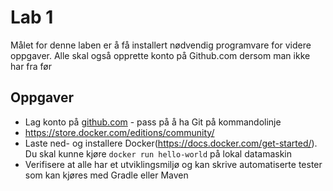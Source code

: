 # Lab 1
Målet for denne laben er å få installert nødvendig programvare for videre oppgaver. Alle skal også opprette konto på Github.com dersom man ikke har fra før

## Oppgaver

* Lag konto på [github.com](https://github.com) - pass på å ha Git på kommandolinje 
* https://store.docker.com/editions/community/
* Laste ned- og installere Docker(https://docs.docker.com/get-started/). Du skal kunne kjøre ```docker run hello-world``` på lokal datamaskin
* Verifisere at alle har et utviklingsmiljø og kan skrive automatiserte tester som kan kjøres med Gradle eller Maven
